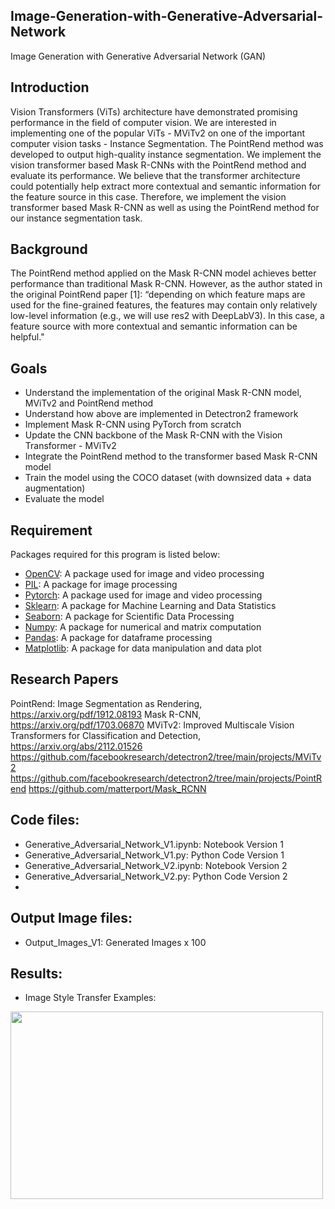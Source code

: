 ## Image-Generation-with-Generative-Adversarial-Network
Image Generation with Generative Adversarial Network (GAN)

## Introduction
Vision Transformers (ViTs) architecture have demonstrated promising performance in the field of computer vision. We are interested in implementing one of the popular ViTs - MViTv2 on one of the important computer vision tasks - Instance Segmentation. The PointRend method was developed to output high-quality instance segmentation. We implement the vision transformer based Mask R-CNNs with the PointRend method and evaluate its performance. We believe that the transformer architecture could potentially help extract more contextual and semantic information for the feature source in this case. Therefore, we implement the vision transformer based Mask R-CNN as well as using the PointRend method for our instance segmentation task. 

## Background
The PointRend method applied on the Mask R-CNN model achieves better performance than traditional Mask R-CNN. However, as the author stated in the original PointRend paper [1]: “depending on which feature maps are used for the fine-grained features, the features may contain only relatively low-level information (e.g., we will use res2 with DeepLabV3). In this case, a feature source with more contextual and semantic information can be helpful."

## Goals
- Understand the implementation of the original Mask R-CNN model, MViTv2 and PointRend method
- Understand how above are implemented in Detectron2 framework
- Implement Mask R-CNN using PyTorch from scratch
- Update the CNN backbone of the Mask R-CNN with the Vision Transformer - MViTv2
- Integrate the PointRend method to the transformer based Mask R-CNN model
- Train the model using the COCO dataset (with downsized data + data augmentation)
- Evaluate the model

## Requirement
Packages required for this program is listed below: 
- [OpenCV](https://github.com/opencv/opencv): A package used for image and video processing
- [PIL](https://github.com/python-pillow/Pillow): A package for image processing
- [Pytorch](https://github.com/pytorch): A package used for image and video processing
- [Sklearn](https://github.com/sklearn): A package for Machine Learning and Data Statistics
- [Seaborn](https://github.com/seaborn): A package for Scientific Data Processing
- [Numpy](https://github.com/numpy): A package for numerical and matrix computation
- [Pandas](https://github.com/pandas): A package for dataframe processing
- [Matplotlib](https://github.com/matplotlib): A package for data manipulation and data plot

## Research Papers
PointRend: Image Segmentation as Rendering, https://arxiv.org/pdf/1912.08193
Mask R-CNN, https://arxiv.org/pdf/1703.06870
MViTv2: Improved Multiscale Vision Transformers for Classification and Detection, https://arxiv.org/abs/2112.01526
https://github.com/facebookresearch/detectron2/tree/main/projects/MViTv2
https://github.com/facebookresearch/detectron2/tree/main/projects/PointRend
https://github.com/matterport/Mask_RCNN

## Code files:
- Generative_Adversarial_Network_V1.ipynb: Notebook Version 1
- Generative_Adversarial_Network_V1.py: Python Code Version 1
- Generative_Adversarial_Network_V2.ipynb: Notebook Version 2
- Generative_Adversarial_Network_V2.py: Python Code Version 2
- 
## Output Image files:
- Output_Images_V1: Generated Images x 100

## Results:
- Image Style Transfer Examples: 
<img src="" width="500" height="300">
